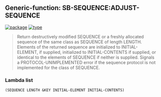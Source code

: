 ## Generic-function: SB-SEQUENCE:ADJUST-SEQUENCE
[![package](https://img.shields.io/badge/Package-SB--SEQUENCE-5f9ea0.svg?style=social&colorA=999999)](../) [![type](https://img.shields.io/badge/Type-Generic--Function-5f9ea0.svg?style=social&colorA=999999)](../#generic-function) 

> Return destructively modified SEQUENCE or a freshly allocated
> sequence of the same class as SEQUENCE of length LENGTH. Elements
> of the returned sequence are initialized to INITIAL-ELEMENT, if
> supplied, initialized to INITIAL-CONTENTS if supplied, or identical
> to the elements of SEQUENCE if neither is supplied. Signals a
> PROTOCOL-UNIMPLEMENTED error if the sequence protocol is not
> implemented for the class of SEQUENCE.

### Lambda list
```
(SEQUENCE LENGTH &KEY INITIAL-ELEMENT INITIAL-CONTENTS)
```
